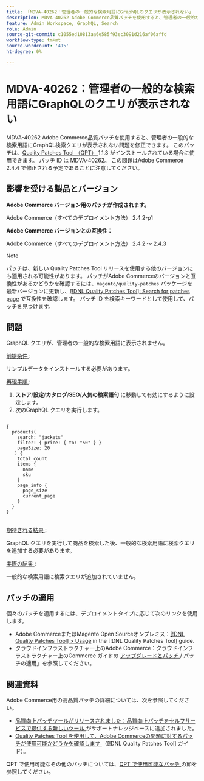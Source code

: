 ```yaml
---
title: 「MDVA-40262：管理者の一般的な検索用語にGraphQLのクエリが表示されない」
description: MDVA-40262 Adobe Commerce品質パッチを使用すると、管理者の一般的な検索用語にGraphQL検索クエリが表示されない問題を修正できます。 このパッチは、[Quality Patches Tool （QPT） ] （https://experienceleague.adobe.com/en/docs/commerce-knowledge-base/kb/announcements/commerce-announcements/magento-quality-patches-released-new-tool-to-self-serve-quality-patches） 1.1.3 がインストールされている場合に利用できます。 パッチ ID は MDVA-40262。 この問題はAdobe Commerce 2.4.4 で修正される予定であることに注意してください。
feature: Admin Workspace, GraphQL, Search
role: Admin
source-git-commit: c1055ed10813aa6e585f93ec3091d216af06affd
workflow-type: tm+mt
source-wordcount: '415'
ht-degree: 0%

---
```


# MDVA-40262：管理者の一般的な検索用語にGraphQLのクエリが表示されない

MDVA-40262 Adobe Commerce品質パッチを使用すると、管理者の一般的な検索用語にGraphQL検索クエリが表示されない問題を修正できます。 このパッチは、[Quality Patches Tool （QPT） ](https://experienceleague.adobe.com/en/docs/commerce-knowledge-base/kb/announcements/commerce-announcements/magento-quality-patches-released-new-tool-to-self-serve-quality-patches)1.1.3 がインストールされている場合に使用できます。 パッチ ID は MDVA-40262。 この問題はAdobe Commerce 2.4.4 で修正される予定であることに注意してください。

## 影響を受ける製品とバージョン

**Adobe Commerce バージョン用のパッチが作成されます。**

Adobe Commerce（すべてのデプロイメント方法） 2.4.2-p1

**Adobe Commerce バージョンとの互換性：**

Adobe Commerce（すべてのデプロイメント方法） 2.4.2 ～ 2.4.3

>[!NOTE]
>
>パッチは、新しい Quality Patches Tool リリースを使用する他のバージョンにも適用される可能性があります。 パッチがAdobe Commerceのバージョンと互換性があるかどうかを確認するには、`magento/quality-patches` パッケージを最新バージョンに更新し、[[!DNL Quality Patches Tool]: Search for patches page](https://experienceleague.adobe.com/en/docs/commerce-knowledge-base/kb/announcements/commerce-announcements/magento-quality-patches-released-new-tool-to-self-serve-quality-patches) で互換性を確認します。 パッチ ID を検索キーワードとして使用して、パッチを見つけます。

## 問題

GraphQL クエリが、管理者の一般的な検索用語に表示されません。

<u> 前提条件 </u>:

サンプルデータをインストールする必要があります。

<u> 再現手順 </u>:

1. **ストア**/**設定**/**カタログ**/**SEO**/**人気の検索語句** に移動して有効にするように設定します。
1. 次のGraphQL クエリを実行します。

<pre>
<code class="language-graphql">
{
  products(
    search: "jackets"
    filter: { price: { to: "50" } }
    pageSize: 20
   ) {
    total_count
    items {
      name
      sku
    }
    page_info {
      page_size
      current_page
    }
  }
}
</code>
</pre>

<u> 期待される結果 </u>:

GraphQL クエリを実行して商品を検索した後、一般的な検索用語に検索クエリを追加する必要があります。

<u> 実際の結果 </u>:

一般的な検索用語に検索クエリが追加されていません。

## パッチの適用

個々のパッチを適用するには、デプロイメントタイプに応じて次のリンクを使用します。

* Adobe CommerceまたはMagento Open Sourceオンプレミス：[[!DNL Quality Patches Tool] > Usage](/help/tools/quality-patches-tool/usage.md) in the [!DNL Quality Patches Tool] guide.
* クラウドインフラストラクチャー上のAdobe Commerce：クラウドインフラストラクチャー上のCommerce ガイドの [ アップグレードとパッチ ](https://experienceleague.adobe.com/docs/commerce-cloud-service/user-guide/develop/upgrade/apply-patches.html)/ パッチの適用」を参照してください。

## 関連資料

Adobe Commerce用の高品質パッチの詳細については、次を参照してください。

* [ 品質向上パッチツールがリリースされました：品質向上パッチをセルフサービスで提供する新しいツール ](https://experienceleague.adobe.com/en/docs/commerce-knowledge-base/kb/announcements/commerce-announcements/magento-quality-patches-released-new-tool-to-self-serve-quality-patches) がサポートナレッジベースに追加されました。
* [Quality Patches Tool を使用して、Adobe Commerceの問題に対するパッチが使用可能かどうかを確認します ](/help/tools/quality-patches-tool/patches-available-in-qpt/check-patch-for-magento-issue-with-magento-quality-patches.md) （[!DNL Quality Patches Tool] ガイド）。

QPT で使用可能なその他のパッチについては、[QPT で使用可能なパッチ ](https://experienceleague.adobe.com/tools/commerce-quality-patches/index.html) の節を参照してください。
